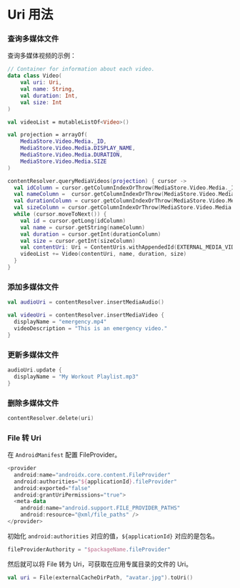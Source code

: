 # Uri 用法

### 查询多媒体文件

查询多媒体视频的示例：

```kotlin
// Container for information about each video.
data class Video(
    val uri: Uri,
    val name: String,
    val duration: Int,
    val size: Int
)

val videoList = mutableListOf<Video>()

val projection = arrayOf(
    MediaStore.Video.Media._ID,
    MediaStore.Video.Media.DISPLAY_NAME,
    MediaStore.Video.Media.DURATION,
    MediaStore.Video.Media.SIZE
)

contentResolver.queryMediaVideos(projection) { cursor ->
  val idColumn = cursor.getColumnIndexOrThrow(MediaStore.Video.Media._ID)
  val nameColumn =  cursor.getColumnIndexOrThrow(MediaStore.Video.Media.DISPLAY_NAME)
  val durationColumn = cursor.getColumnIndexOrThrow(MediaStore.Video.Media.DURATION)
  val sizeColumn = cursor.getColumnIndexOrThrow(MediaStore.Video.Media.SIZE)
  while (cursor.moveToNext()) {
    val id = cursor.getLong(idColumn)
    val name = cursor.getString(nameColumn)
    val duration = cursor.getInt(durationColumn)
    val size = cursor.getInt(sizeColumn)
    val contentUri: Uri = ContentUris.withAppendedId(EXTERNAL_MEDIA_VIDEO_URI, id)
    videoList += Video(contentUri, name, duration, size)
  }
}
```

### 添加多媒体文件

```kotlin
val audioUri = contentResolver.insertMediaAudio()

val videoUri = contentResolver.insertMediaVideo {
  displayName = "emergency.mp4"
  videoDescription = "This is an emergency video."
}
```

### 更新多媒体文件

```kotlin
audioUri.update {
  displayName = "My Workout Playlist.mp3"
}
```

### 删除多媒体文件

```kotlin
contentResolver.delete(uri)
```

### File 转 Uri

在 `AndroidManifest` 配置 FileProvider。

```kotlin
<provider
  android:name="androidx.core.content.FileProvider"
  android:authorities="${applicationId}.fileProvider"
  android:exported="false"
  android:grantUriPermissions="true">
  <meta-data
    android:name="android.support.FILE_PROVIDER_PATHS"
    android:resource="@xml/file_paths" />
</provider>
```

初始化 `android:authorities` 对应的值，`${applicationId}` 对应的是包名。

```kotlin
fileProviderAuthority = "$packageName.fileProvider"
```

然后就可以将 File 转为 Uri，可获取在应用专属目录的文件的 Uri。

```kotlin
val uri = File(externalCacheDirPath, "avatar.jpg").toUri()
```